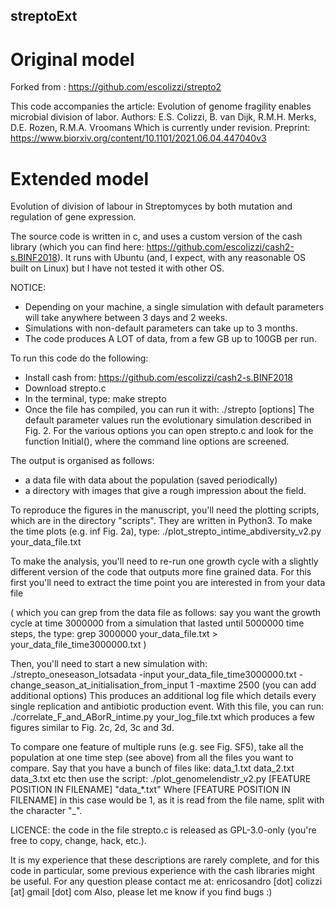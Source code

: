 ## streptoExt

# Original model
Forked from : https://github.com/escolizzi/strepto2

This code accompanies the article:
Evolution of genome fragility enables microbial division of labor.
Authors: E.S. Colizzi, B. van Dijk, R.M.H. Merks, D.E. Rozen, R.M.A. Vroomans
Which is currently under revision. 
Preprint: https://www.biorxiv.org/content/10.1101/2021.06.04.447040v3

# Extended model
Evolution of division of labour in Streptomyces by both mutation and regulation of gene expression.

The source code is written in c, and uses a custom version of the cash library 
(which you can find here: https://github.com/escolizzi/cash2-s.BINF2018). 
It runs with Ubuntu (and, I expect, with any reasonable OS built on Linux) but I have not tested it with other OS. 

NOTICE: 
- Depending on your machine, a single simulation with default parameters will take anywhere between 3 days and 2 weeks. 
- Simulations with non-default parameters can take up to 3 months.
- The code produces A LOT of data, from a few GB up to 100GB per run. 

To run this code do the following:
- Install cash from: https://github.com/escolizzi/cash2-s.BINF2018
- Download strepto.c
- In the terminal, type: 
    make strepto
- Once the file has compiled, you can run it with: 
    ./strepto [options]
The default parameter values run the evolutionary simulation described in Fig. 2. 
For the various options you can open strepto.c and look for the function Initial(), where the command line options are screened. 

The output is organised as follows:
- a data file with data about the population (saved periodically)
- a directory with images that give a rough impression about the field. 

To reproduce the figures in the manuscript, you'll need the plotting scripts, which are in the directory "scripts".
They are written in Python3. 
To make the time plots (e.g. inf Fig. 2a), type: 
./plot_strepto_intime_abdiversity_v2.py your_data_file.txt

To make the analysis, you'll need to re-run one growth cycle with a slightly different version of the code that outputs more fine grained data.
For this first you'll need to extract the time point you are interested in from your data file

  ( which you can grep from the data file as follows: 
    say you want the growth cycle at time 3000000 from a simulation that lasted until 5000000 time steps, the type:
    grep 3000000 your_data_file.txt > your_data_file_time3000000.txt
  ) 

Then, you'll need to start a new simulation with: 
  ./strepto_oneseason_lotsadata -input your_data_file_time3000000.txt -change_season_at_initialisation_from_input 1 -maxtime 2500
  (you can add additional options)
This produces an additional log file which details every single replication and antibiotic production event.
With this file, you can run:
./correlate_F_and_ABorR_intime.py your_log_file.txt 
which produces a few figures similar to Fig. 2c, 2d, 3c and 3d. 

To compare one feature of multiple runs (e.g. see Fig. SF5), take all the population at one time step (see above) from all the files you want to compare. 
Say that you have a bunch of files like: data_1.txt data_2.txt data_3.txt etc 
then use the script: 
./plot_genomelendistr_v2.py [FEATURE POSITION IN FILENAME] "data_\*.txt"
Where [FEATURE POSITION IN FILENAME] in this case would be 1, as it is read from the file name, split with the character "_".

LICENCE: the code in the file strepto.c is released as GPL-3.0-only (you're free to copy, change, hack, etc.). 

It is my experience that these descriptions are rarely complete, and for this code in particular, some previous experience with the cash libraries might be useful. For any question please contact me at: enricosandro [dot] colizzi [at] gmail [dot] com
Also, please let me know if you find bugs :)
